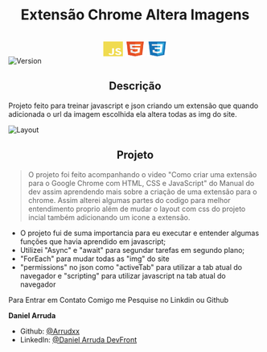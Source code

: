 <h1 align="center">Extensão Chrome Altera Imagens</h1>
<div align="center"><br>
  <img align="center" alt="Icon-Js" height="30" width="40" src="https://raw.githubusercontent.com/devicons/devicon/master/icons/javascript/javascript-plain.svg">
  <img align="center" alt="Icon-HTML" height="30" width="40" src="https://raw.githubusercontent.com/devicons/devicon/master/icons/html5/html5-original.svg">
  <img align="center" alt="Icon-CSS" height="30" width="40" src="https://raw.githubusercontent.com/devicons/devicon/master/icons/css3/css3-original.svg">
</div>


<img alt="Version" src="https://img.shields.io/badge/version-1.0-blue.svg?cacheSeconds=2592000" />

<h2 align="center">Descrição</h2>
  Projeto feito para treinar javascript e json criando um extensão que quando adicionada o url da imagem escolhida ela altera todas as img do site.
  <p>
    <img alt="Layout" src="https://i.ibb.co/D4SVYHD/teste.gif" style="width: 200px; height: auto;"/>
  </p>

<h2 align="center">Projeto</h2>

> O projeto foi feito acompanhando o video "Como criar uma extensão para o Google Chrome com HTML, CSS e JavaScript" do Manual do dev
assim aprendendo mais sobre a criação de uma extensão para o chrome. Assim alterei algumas partes do codigo para melhor entendimento proprio além de mudar o layout com css do projeto incial também adicionando um icone a extensão.



- O projeto fui de suma importancia para eu executar e entender algumas funções que havia aprendido em javascript; 
- Utilizei "Async" e "await" para segundar tarefas em segundo plano;
- "ForEach" para mudar todas as "img" do site
- "permissions" no json como "activeTab" para utilizar a tab atual do navegador e "scripting" para utilizar javascript na tab atual do navegador


Para Entrar em Contato Comigo me Pesquise no Linkdin ou Github

**Daniel Arruda**

* Github: [@Arrudxx](https://github.com/Arrudxx)
* LinkedIn: [@Daniel Arruda DevFront](https://www.linkedin.com/in/daniel-arruda-devfront)
